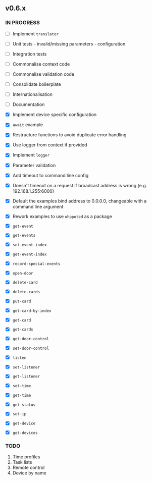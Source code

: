 ## v0.6.x

### IN PROGRESS

- [ ] Implement `translator`
- [ ] Unit tests
      - invalid/missing parameters
      - configuration
- [ ] Integration tests
- [ ] Commonalise context code
- [ ] Commonalise validation code
- [ ] Consolidate boilerplate
- [ ] Internationalisation
- [ ] Documentation

- [x] Implement device specific configuration
- [x] `await` example
- [x] Restructure functions to avoid duplicate error handling
- [x] Use logger from context if provided
- [x] Implement `logger`
- [x] Parameter validation
- [x] Add timeout to command line config
- [x] Doesn't timeout on a request if broadcast address is wrong (e.g. 192.168.1.255:6000)
- [x] Default the examples bind address to 0.0.0.0, changeable with a command line argument
- [x] Rework examples to use `uhppoted` as a package
- [x] `get-event`
- [x] `get-events`
- [x] `set-event-index`
- [x] `get-event-index`
- [x] `record-special-events`
- [x] `open-door`
- [x] `delete-card`
- [x] `delete-cards`
- [x] `put-card`
- [x] `get-card-by-index`
- [x] `get-card`
- [x] `get-cards`
- [x] `get-door-control`
- [x] `set-door-control`
- [x] `listen`
- [x] `set-listener`
- [x] `get-listener`
- [x] `set-time`
- [x] `get-time`
- [x] `get-status`
- [x] `set-ip`
- [x] `get-device`
- [x] `get-devices`

### TODO

1. Time profiles
2. Task lists
3. Remote control
4. Device by name
